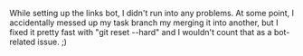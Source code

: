 While setting up the links bot, I didn't run into any problems. At some point, I accidentally messed up my task branch my merging it into another, but I fixed it pretty fast with "git reset --hard" and I wouldn't count that as a bot-related issue. ;)